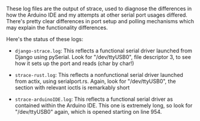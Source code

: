These log files are the output of strace, used to diagnose the differences in how the Arduino IDE and my attempts at other serial port usages differed. There's pretty clear differences in port setup and polling mechanisms which may explain the functionality differences.

Here's the status of these logs:

- `django-strace.log`: This reflects a functional serial driver launched from Django using pySerial. Look for "/dev/ttyUSB0", file descriptor 3, to see how it sets up the port and reads (char by char!)

- `strace-rust.log`: This reflects a nonfunctional serial driver launched from actix, using serialport.rs. Again, look for "/dev/ttyUSB0", the section with relevant ioctls is remarkably short

- `strace-arduinoIDE.log`: This reflects a functional serial driver as contained within the Arduino IDE. This one is extremely long, so look for "/dev/ttyUSB0" again, which is opened starting on line 954.
